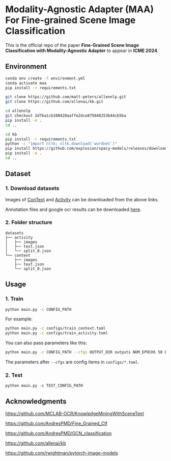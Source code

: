 # Modality-Agnostic Adapter (MAA) For Fine-grained Scene Image Classification

This is the official repo of the paper **Fine-Grained Scene Image Classification with Modality-Agnostic Adapter** to appear in **ICME 2024**.

## Environment

```bash
conda env create -f environment.yml
conda activate maa
pip install -r requirements.txt

git clone https://github.com/matt-peters/allennlp.git
git clone https://github.com/allenai/kb.git

cd allennlp
git checkout 2d7ba1cb108428aaffe2dce875648253b44cb5ba
pip install -e .
cd ..

cd kb
pip install -r requirements.txt 
python -c "import nltk; nltk.download('wordnet')"
pip install https://github.com/explosion/spacy-models/releases/download/en_core_web_sm-2.0.0/en_core_web_sm-2.0.0.tar.gz
pip install -e .
cd ..
```

## Dataset

### 1. Download datasets

Images of [ConText](https://staff.fnwi.uva.nl/s.karaoglu/datasetWeb/Dataset.html) and [Activity](https://github.com/MCLAB-OCR/KnowledgeMiningWithSceneText/blob/main/README_datasets.md) can be downloaded from the above links.

Annotation files and google ocr results can be downloaded [here](https://drive.google.com/file/d/1sWO9Ek0m-WfPmstY_ytWZQYsXNgDBnhb/view?usp=sharing).

### 2. Folder structure

```
datasets
├── activity
│   ├── images
│   ├── text.json
│   └── split_0.json
└── context
    ├── images
    ├── text.json
    └── split_0.json
```

## Usage

### 1. Train

```bash
python main.py -c CONFIG_PATH
```

For example:

```bash
python main.py -c configs/train_context.toml
python main.py -c configs/train_activity.toml
```

You can also pass parameters like this:

```bash
python main.py -c CONFIG_PATH --cfgs OUTPUT_DIR outputs NUM_EPOCHS 50 BATCH_SIZE_PER_GPU 8
```

The parameters after `--cfgs` are config items in `configs/*.toml`.

### 2. Test

```
python main.py -c TEST_CONFIG_PATH
```

## Acknowledgments

https://github.com/MCLAB-OCR/KnowledgeMiningWithSceneText

https://github.com/AndresPMD/Fine_Grained_Clf

https://github.com/AndresPMD/GCN_classification

https://github.com/allenai/kb

https://github.com/rwightman/pytorch-image-models
